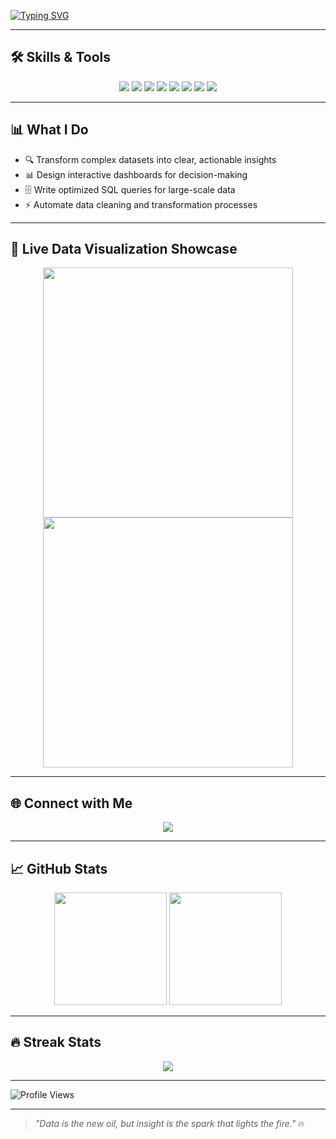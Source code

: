 <!-- Animated Typing Effect -->
[![Typing SVG](https://readme-typing-svg.herokuapp.com?font=Fira+Code&size=25&pause=1000&color=F75C7E&width=600&lines=Hi%2C+I'm+Anish+Mukherjee+👋;Passionate+Data+Analyst;SQL+%7C+Power+BI+%7C+Tableau;Python+%7C+Excel+%7C+PostgreSQL;Turning+Data+into+Insights+📊)](https://git.io/typing-svg)

---

## 🛠 Skills & Tools

<p align="center">
  <img src="https://img.shields.io/badge/MySQL-005C84?style=for-the-badge&logo=mysql&logoColor=white" />
  <img src="https://img.shields.io/badge/PostgreSQL-336791?style=for-the-badge&logo=postgresql&logoColor=white" />
  <img src="https://img.shields.io/badge/Power%20BI-F2C811?style=for-the-badge&logo=powerbi&logoColor=black" />
  <img src="https://img.shields.io/badge/Tableau-E97627?style=for-the-badge&logo=tableau&logoColor=white" />
  <img src="https://img.shields.io/badge/Python-3776AB?style=for-the-badge&logo=python&logoColor=white" />
  <img src="https://img.shields.io/badge/Pandas-150458?style=for-the-badge&logo=pandas&logoColor=white" />
  <img src="https://img.shields.io/badge/Numpy-013243?style=for-the-badge&logo=numpy&logoColor=white" />
  <img src="https://img.shields.io/badge/MS%20Excel-217346?style=for-the-badge&logo=microsoft-excel&logoColor=white" />
</p>

---

## 📊 What I Do

- 🔍 Transform complex datasets into clear, actionable insights  
- 📊 Design interactive dashboards for decision-making  
- 🗄 Write optimized SQL queries for large-scale data  
- ⚡ Automate data cleaning and transformation processes  

---

## 🌟 Live Data Visualization Showcase

<p align="center">
  <img src="https://media.giphy.com/media/v1.Y2lkPTc5MGI3NjExaTI3d2M4YzQ3YmhpZ2lqYnllZXJxdXpsNjJscGVwaG8zYmN4YWNzciZlcD12MV9naWZzX3NlYXJjaCZjdD1n/qgQUggAC3Pfv687qPC/giphy.gif" width="400" />
  <img src="https://media.giphy.com/media/v1.Y2lkPTc5MGI3NjExcmx6eWJuaWlqZnR5enI4c2R1NnNmdjBpcnprM3dkNWxhcXR6Z3V3ZiZlcD12MV9naWZzX3NlYXJjaCZjdD1n/VbnUQpnihPSIgIXuZv/giphy.gif" width="400" />
</p>

---

## 🌐 Connect with Me

<p align="center">
  <a href="https://www.linkedin.com/in/anish-mukherjee11">
    <img src="https://img.shields.io/badge/LinkedIn-Connect-blue?style=for-the-badge&logo=linkedin" />
  </a>
</p>

---

## 📈 GitHub Stats

<p align="center">
  <img src="https://github-readme-stats.vercel.app/api?username=Anish10-njr&show_icons=true&theme=radical" height="180" />
  <img src="https://github-readme-stats.vercel.app/api/top-langs/?username=Anish10-njr&layout=compact&theme=radical" height="180" />
</p>

---

## 🔥 Streak Stats

<p align="center">
  <img src="https://streak-stats.demolab.com?user=Anish10-njr&theme=radical&hide_border=true" />
</p>

---

![Profile Views](https://komarev.com/ghpvc/?username=Anish10-njr&label=Profile%20Views&color=ff69b4&style=for-the-badge)

---

> _"Data is the new oil, but insight is the spark that lights the fire."_ 🔥

